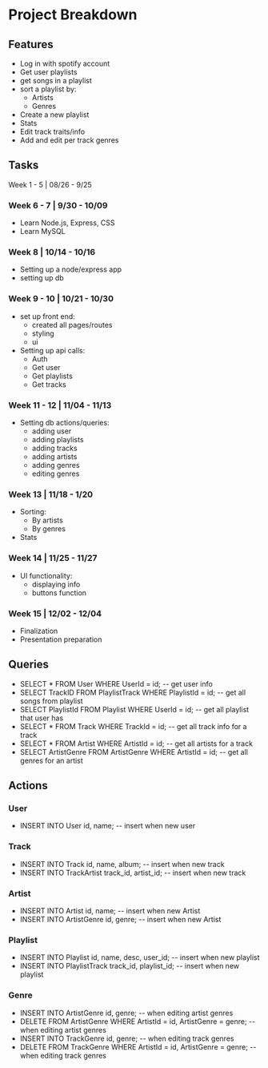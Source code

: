 # Project Breakdown

## Features

- Log in with spotify account
- Get user playlists
- get songs in a playlist
- sort a playlist by:
  - Artists
  - Genres
- Create a new playlist
- Stats
- Edit track traits/info
- Add and edit per track genres

## Tasks

Week 1 - 5 | 08/26 - 9/25

### Week 6 - 7 | 9/30 - 10/09

- Learn Node.js, Express, CSS
- Learn MySQL

### Week 8 | 10/14 - 10/16

- Setting up a node/express app
- setting up db

### Week 9 - 10 | 10/21 - 10/30

- set up front end:
  - created all pages/routes
  - styling
  - ui
- Setting up api calls:
  - Auth
  - Get user
  - Get playlists
  - Get tracks

### Week 11 - 12 | 11/04 - 11/13

- Setting db actions/queries:
  - adding user
  - adding playlists
  - adding tracks
  - adding artists
  - adding genres
  - editing genres

### Week 13 | 11/18 - 1/20

- Sorting:
  - By artists
  - By genres
- Stats

### Week 14 | 11/25 - 11/27

- UI functionality:
  - displaying info
  - buttons function

### Week 15 | 12/02 - 12/04

- Finalization
- Presentation preparation

## Queries

- SELECT * FROM User WHERE UserId = id; -- get user info
- SELECT TrackID FROM PlaylistTrack WHERE PlaylistId = id; -- get all songs from playlist
- SELECT PlaylistId FROM Playlist WHERE UserId = id; -- get all playlist that user has
- SELECT * FROM Track WHERE TrackId = id; -- get all track info for a track
- SELECT * FROM Artist WHERE ArtistId = id; -- get all artists for a track
- SELECT ArtistGenre FROM ArtistGenre WHERE ArtistId = id; -- get all genres for an artist

## Actions

### User

- INSERT INTO User id, name; -- insert when new user

### Track

- INSERT INTO Track id, name, album; -- insert when new track
- INSERT INTO TrackArtist track_id, artist_id; -- insert when new track

### Artist

- INSERT INTO Artist id, name; -- insert when new Artist
- INSERT INTO ArtistGenre id, genre; -- insert when new Artist

### Playlist

- INSERT INTO Playlist id, name, desc, user_id; -- insert when new playlist
- INSERT INTO PlaylistTrack track_id, playlist_id; -- insert when new playlist

### Genre

- INSERT INTO ArtistGenre id, genre; -- when editing artist genres
- DELETE FROM ArtistGenre WHERE ArtistId = id, ArtistGenre = genre; -- when editing artist genres
- INSERT INTO TrackGenre id, genre; -- when editing track genres
- DELETE FROM TrackGenre WHERE ArtistId = id, ArtistGenre = genre; -- when editing track genres
